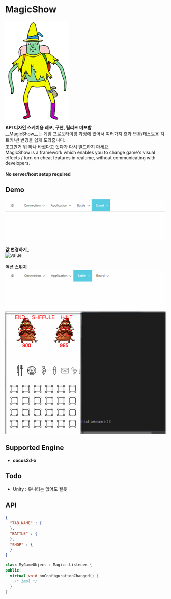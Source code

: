 MagicShow
====
![magicman](img/magicman.png)
<br>
__API 디자인 스케치용 레포, 구현, 릴리즈 미포함__
<br>
__MagicShow__는 게임 프로토타이핑 과정에 있어서 여러가지 효과 변경/테스트용 치트키/씬 변경을 쉽게 도와줍니다.<br>
조그만거 뭐 하나 바꿨다고 껏다가 다시 빌드하지 마세요.
<br>
MagicShow is a framework which enables you to change game's visual effects / turn on cheat features in realtime, without communicating with developers.
<Br>
<br>
__No server/host setup required__

Demo
----
![ui](img/ui.gif)
<br><br>
__값 변경하기___<br>
![value](img/value.gif)
<br><br>
__액션 스위치__<br>
![switch](img/switch.gif)

Supported Engine
----
* __cocos2d-x__

Todo
----
* Unity : 유니티는 없어도 될듯

API
----
```json
{
  "TAB_NAME" : {
  },
  "BATTLE" : {
  },
  "SHOP" : {
  }
}
```

```cpp
class MyGameObject : Magic::Listener {
public:
  virtual void onConfigurationChanged() {
    /* impl */
  }
}
```
